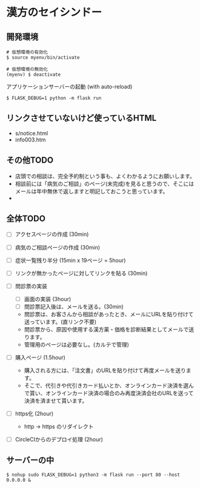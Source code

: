 # 漢方のセイシンドー

## 開発環境

```shell
# 仮想環境の有効化
$ source myenv/bin/activate

# 仮想環境の無効化
(myenv) $ deactivate
```

アプリケーションサーバーの起動 (with auto-reload)

```shell
$ FLASK_DEBUG=1 python -m flask run
```


## リンクさせていないけど使っているHTML

* s/notice.html
* info003.htm

## その他TODO

* 店頭での相談は、完全予約制という事も、よくわかるようにお願いします。
* 相談前には「病気のご相談」のページ(未完成)を見ると思うので、そこにはメールは年中無休で返しますと明記しておこうと思っています。
*

## 全体TODO
* [ ] アクセスページの作成 (30min)
* [ ] 病気のご相談ページの作成 (30min)
* [ ] 症状一覧残り半分 (15min x 19ページ = 5hour)
* [ ] リンクが無かったページに対してリンクを貼る (30min)
* [ ] 問診票の実装
  * [ ] 画面の実装 (3hour)
  * [ ] 問診票記入後は、メールを送る。(30min)
  * 問診票は、お客さんから相談があったとき、メールにURLを貼り付けて送っています。(直リンク不要)
  * 問診票から、原因や使用する漢方薬・価格を診断結果としてメールで送ります。
  * 管理用のページは必要なし。(カルテで管理)
* [ ] 購入ページ (1.5hour)
  * 購入される方には、「注文書」のURLを貼り付けて再度メールを送ります。
  * そこで、代引きや代引きカード払いとか、オンラインカード決済を選んで貰い、オンラインカード決済の場合のみ再度決済会社のURLを送って決済を済ませて貰います。
* [ ] https化 (2hour)
  * http -> https のリダイレクト  
* [ ] CircleCIからのデプロイ処理 (2hour)


## サーバーの中

```shell
$ nohup sudo FLASK_DEBUG=1 python3 -m flask run --port 80 --host 0.0.0.0 &
```
